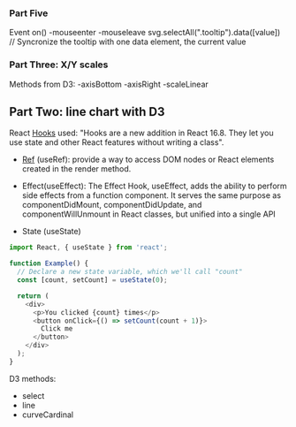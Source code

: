 ### Part Five
Event
on()
-mouseenter
-mouseleave
svg.selectAll(".tooltip").data([value]) // Syncronize the tooltip with one data element, the current value

### Part Three: X/Y scales

Methods from D3:
 -axisBottom
 -axisRight
 -scaleLinear

##  Part Two: line chart with D3

React [Hooks](https://reactjs.org/docs/hooks-effect.html) used: 
"Hooks are a new addition in React 16.8. They let you use state and other React features without writing a class".

- [Ref](https://reactjs.org/docs/refs-and-the-dom.html) (useRef): 
provide a way to access DOM nodes or React elements created in  the render method.

- Effect(useEffect):
 The Effect Hook, useEffect, adds the ability to perform side effects from a function component. It serves the same purpose as componentDidMount, componentDidUpdate, and componentWillUnmount in React classes, but unified into a single API

- State (useState)
````js
import React, { useState } from 'react';

function Example() {
  // Declare a new state variable, which we'll call "count"
  const [count, setCount] = useState(0);

  return (
    <div>
      <p>You clicked {count} times</p>
      <button onClick={() => setCount(count + 1)}>
        Click me
      </button>
    </div>
  );
}
````
D3 methods: 
- select
- line
- curveCardinal

